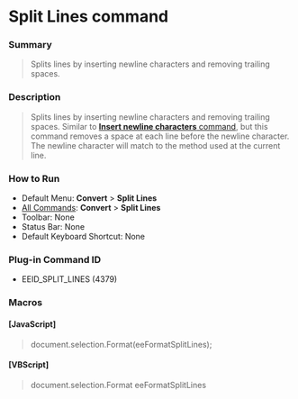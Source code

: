 # Split Lines command

### Summary

> Splits lines by inserting newline characters and removing trailing spaces.

### Description

> Splits lines by inserting newline characters and removing trailing spaces. Similar to [**Insert newline characters** command](insert_cr_wrap), but this command removes a space at each line before the newline character. The newline character will
> match to the method used at the current line.

### How to Run

- Default Menu: **Convert** \> **Split Lines**
- [All Commands](../tools/all_commands): **Convert** \> **Split Lines**
- Toolbar: None
- Status Bar: None
- Default Keyboard Shortcut: None

### Plug-in Command ID

- EEID\_SPLIT\_LINES (4379)

### Macros

#### \[JavaScript\]

> document.selection.Format(eeFormatSplitLines);

#### \[VBScript\]

> document.selection.Format eeFormatSplitLines